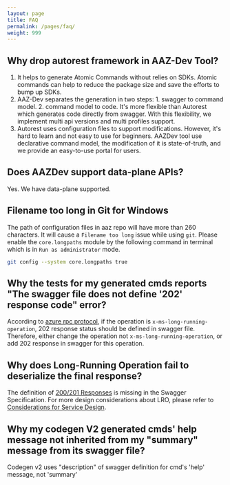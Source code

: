 ```yaml
---
layout: page
title: FAQ
permalink: /pages/faq/
weight: 999
---
```


## Why drop autorest framework in AAZ-Dev Tool?

1. It helps to generate Atomic Commands without relies on SDKs. Atomic commands can help to reduce the package size and save the efforts to bump up SDKs.
2. AAZ-Dev separates the generation in two steps: 1. swagger to command model. 2. command model to code. It's more flexible than Autorest which generates code directly from swagger. With this flexibility, we implement multi api versions and multi profiles support.
3. Autorest uses configuration files to support modifications. However, it's hard to learn and not easy to use for beginners. AAZDev tool use declarative command model, the modification of it is state-of-truth, and we provide an easy-to-use portal for users.

## Does AAZDev support data-plane APIs?

Yes. We have data-plane supported.

## Filename too long in Git for Windows

The path of configuration files in aaz repo will have more than 260 characters. It will cause a `Filename too long` issue while using `git`.
Please enable the `core.longpaths` module by the following command in terminal which is in `Run as administrator` mode.
```bash
git config --system core.longpaths true
```

## Why the tests for my generated cmds reports "The swagger file does not define '202' response code" error?

According to [azure rpc protocol](https://github.com/Azure/azure-resource-manager-rpc/blob/master/v1.0/async-api-reference.md#202-accepted-and-location-headers), if the operation is `x-ms-long-running-operation`, 202 response status should be defined in swagger file. Therefore, either change the operation not `x-ms-long-running-operation`, or add 202 response in swagger for this operation.

## Why does Long-Running Operation fail to deserialize the final response?

The definition of [200/201 Responses](https://github.com/Azure/azure-rest-api-specs/blob/main/documentation/openapi-authoring-automated-guidelines.md#r2064-lrostatuscodesreturntypeschema) is missing in the Swagger Specification. For more design considerations about LRO, please refer to [Considerations for Service Design](https://github.com/microsoft/api-guidelines/blob/vNext/azure/ConsiderationsForServiceDesign.md#long-running-operations).

## Why my codegen V2 generated cmds' help message not inherited from my "summary" message from its swagger file?

Codegen v2 uses "description" of swagger definition for cmd's 'help' message, not 'summary'
